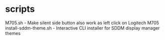# scripts

M705.sh - Make silent side button also work as left click on Logitech M705
install-sddm-theme.sh - Interactive CLI installer for SDDM display manager themes
